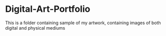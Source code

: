 # Digital-Art-Portfolio
This is a folder containing sample of my artwork, containing images of both digital and physical mediums

